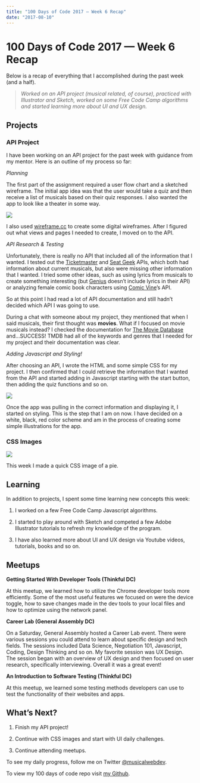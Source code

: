 ```yaml
---
title: "100 Days of Code 2017 — Week 6 Recap"
date: "2017-08-10"
---
```


# 100 Days of Code 2017 — Week 6 Recap



Below is a recap of everything that I accomplished during the past week (and a half).
> *Worked on an API project (musical related, of course), practiced with Illustrator and Sketch, worked on some Free Code Camp algorithms and started learning more about UI and UX design.*

## Projects

### API Project

I have been working on an API project for the past week with guidance from my mentor. Here is an outline of my process so far:

*Planning*

The first part of the assignment required a user flow chart and a sketched wireframe. The initial app idea was that the user would take a quiz and then receive a list of musicals based on their quiz responses. I also wanted the app to look like a theater in some way.

![](https://cdn-images-1.medium.com/max/4110/1*p7y0FlD1R_yaMRSm7gXTIw.png)

I also used [wireframe.cc](https://wireframe.cc/) to create some digital wireframes. After I figured out what views and pages I needed to create, I moved on to the API.

*API Research & Testing*

Unfortunately, there is really no API that included all of the information that I wanted. I tested out the [Ticketmaster](http://developer.ticketmaster.com/) and [Seat Geek](http://platform.seatgeek.com/) APIs, which both had information about current musicals, but also were missing other information that I wanted. I tried some other ideas, such as using lyrics from musicals to create something interesting (but [Genius](https://docs.genius.com/) doesn’t include lyrics in their API) or analyzing female comic book characters using [Comic Vine](http://comicvine.gamespot.com/api/)’s API.

So at this point I had read a lot of API documentation and still hadn’t decided which API I was going to use.

During a chat with someone about my project, they mentioned that when I said musicals, their first thought was **movies**. What if I focused on movie musicals instead? I checked the documentation for [The Movie Database](https://www.themoviedb.org/documentation/api) and…SUCCESS! TMDB had all of the keywords and genres that I needed for my project and their documentation was clear.

*Adding Javascript and Styling!*

After choosing an API, I wrote the HTML and some simple CSS for my project. I then confirmed that I could retrieve the information that I wanted from the API and started adding in Javascript starting with the start button, then adding the quiz functions and so on.

![](https://cdn-images-1.medium.com/max/2994/1*h3qbK0233YNouI2LiglpzQ.png)

Once the app was pulling in the correct information and displaying it, I started on styling. This is the step that I am on now. I have decided on a white, black, red color scheme and am in the process of creating some simple illustrations for the app.

### CSS Images

![](https://cdn-images-1.medium.com/max/2318/1*rCr6cLjE2dXtzKVBIBOEFg.png)

This week I made a quick CSS image of a pie.

## Learning

In addition to projects, I spent some time learning new concepts this week:

1. I worked on a few Free Code Camp Javascript algorithms.

1. I started to play around with Sketch and competed a few Adobe Illustrator tutorials to refresh my knowledge of the program.

1. I have also learned more about UI and UX design via Youtube videos, tutorials, books and so on.

## Meetups

**Getting Started With Developer Tools (Thinkful DC)**

At this meetup, we learned how to utilize the Chrome developer tools more efficiently. Some of the most useful features we focused on were the device toggle, how to save changes made in the dev tools to your local files and how to optimize using the network panel.

**Career Lab (General Assembly DC)**

On a Saturday, General Assembly hosted a Career Lab event. There were various sessions you could attend to learn about specific design and tech fields. The sessions included Data Science, Negotiation 101, Javascript, Coding, Design Thinking and so on. My favorite session was UX Design. The session began with an overview of UX design and then focused on user research, specifically interviewing. Overall it was a great event!

**An Introduction to Software Testing (Thinkful DC)**

At this meetup, we learned some testing methods developers can use to test the functionality of their websites and apps.

## What’s Next?

1. Finish my API project!

1. Continue with CSS images and start with UI daily challenges.

1. Continue attending meetups.

To see my daily progress, follow me on Twitter [@musicalwebdev](https://twitter.com/musicalwebdev).

To view my 100 days of code repo visit [my Github](https://github.com/brittanyrw).
